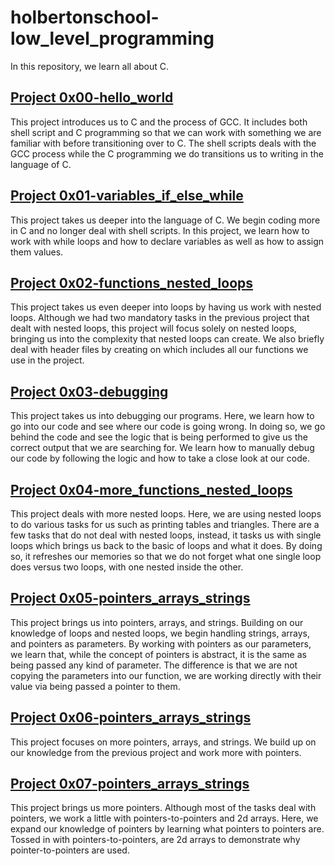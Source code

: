# holbertonschool-low_level_programming
In this repository, we learn all about C.

## [Project 0x00-hello_world](https://github.com/aliavang/holbertonschool-low_level_programming/tree/master/0x00-hello_world)
This project introduces us to C and the process of GCC. It includes both shell script and C programming so that we can work with something we are familiar with before transitioning over to C. The shell scripts deals with the GCC process while the C programming we do transitions us to writing in the language of C.

## [Project 0x01-variables_if_else_while](https://github.com/aliavang/holbertonschool-low_level_programming/tree/master/0x01-variables_if_else_while)
This project takes us deeper into the language of C. We begin coding more in C and no longer deal with shell scripts. In this project, we learn how to work with while loops and how to declare variables as well as how to assign them values.

## [Project 0x02-functions_nested_loops](https://github.com/aliavang/holbertonschool-low_level_programming/tree/master/0x02-functions_nested_loops)
This project takes us even deeper into loops by having us work with nested loops. Although we had two mandatory tasks in the previous project that dealt with nested loops, this project will focus solely on nested loops, bringing us into the complexity that nested loops can create. We also briefly deal with header files by creating on which includes all our functions we use in the project.

## [Project 0x03-debugging](https://github.com/aliavang/holbertonschool-low_level_programming/tree/master/0x03-debugging)
This project takes us into debugging our programs. Here, we learn how to go into our code and see where our code is going wrong. In doing so, we go behind the code and see the logic that is being performed to give us the correct output that we are searching for. We learn how to manually debug our code by following the logic and how to take a close look at our code.

## [Project 0x04-more_functions_nested_loops](https://github.com/aliavang/holbertonschool-low_level_programming/tree/master/0x04-more_functions_nested_loops)
This project deals with more nested loops. Here, we are using nested loops to do various tasks for us such as printing tables and triangles. There are a few tasks that do not deal with nested loops, instead, it tasks us with single loops which brings us back to the basic of loops and what it does. By doing so, it refreshes our memories so that we do not forget what one single loop does versus two loops, with one nested inside the other.

## [Project 0x05-pointers_arrays_strings](https://github.com/aliavang/holbertonschool-low_level_programming/tree/master/0x05-pointers_arrays_strings)
This project brings us into pointers, arrays, and strings. Building on our knowledge of loops and nested loops, we begin handling strings, arrays, and pointers as parameters. By working with pointers as our parameters, we learn that, while the concept of pointers is abstract, it is the same as being passed any kind of parameter. The difference is that we are not copying the parameters into our function, we are working directly with their value via being passed a pointer to them.

## [Project 0x06-pointers_arrays_strings](https://github.com/aliavang/holbertonschool-low_level_programming/tree/master/0x06-pointers_arrays_strings)
This project focuses on more pointers, arrays, and strings. We build up on our knowledge from the previous project and work more with pointers.

## [Project 0x07-pointers_arrays_strings](https://github.com/aliavang/holbertonschool-low_level_programming/tree/master/0x07-pointers_arrays_strings)
This project brings us more pointers. Although most of the tasks deal with pointers, we work a little with pointers-to-pointers and 2d arrays. Here, we expand our knowledge of pointers by learning what pointers to pointers are. Tossed in with pointers-to-pointers, are 2d arrays to demonstrate why pointer-to-pointers are used.
